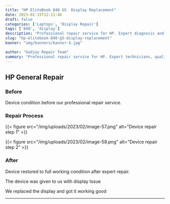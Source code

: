 ```yaml
---
title: "HP EliteBook 840 G5  Display Replacement"
date: 2023-02-15T12:11:46
draft: false
categories: ['Laptops', 'Display Repair']
tags: ['840', 'display']
description: "Professional repair service for HP. Expert diagnosis and quality repairs in Bangalore."
slug: "hp-elitebook-840-g5-display-replacement"
banner: "img/banners/banner-5.jpg"

author: "Gadjoy Repair Team"
summary: "Professional repair service for HP. Expert technicians, quality parts, warranty included."
---
```



## HP General Repair

### Before

Device condition before our professional repair service.

### Repair Process

{{< figure src="/img/uploads/2023/02/image-57.png" alt="Device repair step 1" >}}

{{< figure src="/img/uploads/2023/02/image-58.png" alt="Device repair step 2" >}}


### After

Device restored to full working condition after expert repair.

The device was given to us with display Issue

We replaced the display and got it working good

---